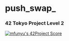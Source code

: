 # push_swap_
### 42 Tokyo Project Level 2
[![mfunyu's 42Project Score](https://badge42.herokuapp.com/api/project/mfunyu/push_swap)](https://github.com/JaeSeoKim/badge42)
